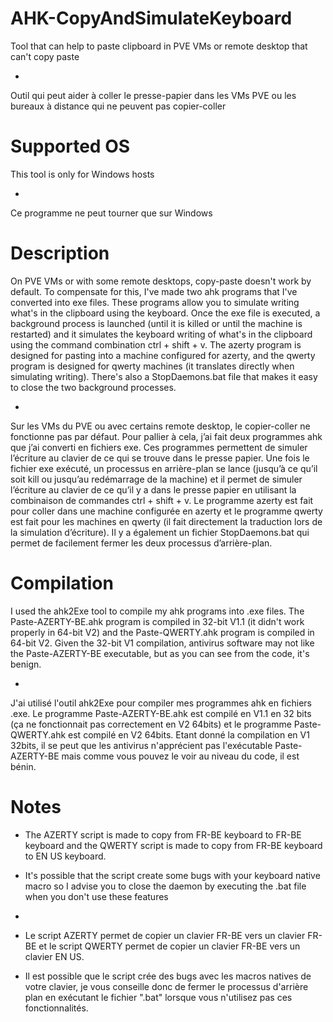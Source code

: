 # AHK-CopyAndSimulateKeyboard
Tool that can help to paste clipboard in PVE VMs or remote desktop that can't copy paste

-

Outil qui peut aider à coller le presse-papier dans les VMs PVE ou les bureaux à distance qui ne peuvent pas copier-coller

# Supported OS

This tool is only for Windows hosts

-

Ce programme ne peut tourner que sur Windows

# Description

On PVE VMs or with some remote desktops, copy-paste doesn't work by default. 
To compensate for this, I've made two ahk programs that I've converted into exe files. These programs allow you to simulate writing what's in the clipboard using the keyboard. Once the exe file is executed, a background process is launched (until it is killed or until the machine is restarted) and it simulates the keyboard writing of what's in the clipboard using the command combination ctrl + shift + v. 
The azerty program is designed for pasting into a machine configured for azerty, and the qwerty program is designed for qwerty machines (it translates directly when simulating writing).
There's also a StopDaemons.bat file that makes it easy to close the two background processes.

-

Sur les VMs du PVE ou avec certains remote desktop, le copier-coller ne fonctionne pas par défaut. 
Pour pallier à cela, j’ai fait deux  programmes ahk que j’ai converti en fichiers exe. Ces programmes permettent de simuler l’écriture au clavier de ce qui se trouve dans le presse papier. Une fois le fichier exe exécuté, un processus en arrière-plan se lance (jusqu’à ce qu’il soit kill ou jusqu’au redémarrage de la machine) et il permet de simuler l’écriture au clavier de ce qu’il y a dans le presse papier en utilisant la combinaison de commandes ctrl + shift + v. 
Le programme azerty est fait pour coller dans une machine configurée en azerty et le programme qwerty est fait pour les machines en qwerty (il fait directement la traduction lors de la simulation d’écriture).
Il y a également un fichier StopDaemons.bat qui permet de facilement fermer les deux processus d’arrière-plan.

# Compilation

I used the ahk2Exe tool to compile my ahk programs into .exe files. 
The Paste-AZERTY-BE.ahk program is compiled in 32-bit V1.1 (it didn't work properly in 64-bit V2) and the Paste-QWERTY.ahk program is compiled in 64-bit V2.
Given the 32-bit V1 compilation, antivirus software may not like the Paste-AZERTY-BE executable, but as you can see from the code, it's benign.

-

J'ai utilisé l'outil ahk2Exe pour compiler mes programmes ahk en fichiers .exe. 
Le programme Paste-AZERTY-BE.ahk est compilé en V1.1 en 32 bits (ça ne fonctionnait pas correctement en V2 64bits) et le programme Paste-QWERTY.ahk est compilé en V2 64bits.
Etant donné la compilation en V1 32bits, il se peut que les antivirus n'apprécient pas l'exécutable Paste-AZERTY-BE mais comme vous pouvez le voir au niveau du code, il est bénin.


# Notes

- The AZERTY script is made to copy from FR-BE keyboard to FR-BE keyboard and the QWERTY script is made to copy from FR-BE keyboard to EN US keyboard.
- It's possible that the script create some bugs with your keyboard native macro so I advise you to close the daemon by executing the .bat file when you don't use these features

-

- Le script AZERTY permet de copier un clavier FR-BE vers un clavier FR-BE et le script QWERTY permet de copier un clavier FR-BE vers un clavier EN US.
- Il est possible que le script crée des bugs avec les macros natives de votre clavier, je vous conseille donc de fermer le processus d'arrière plan en exécutant le fichier ".bat" lorsque vous n'utilisez pas ces fonctionnalités.
  
